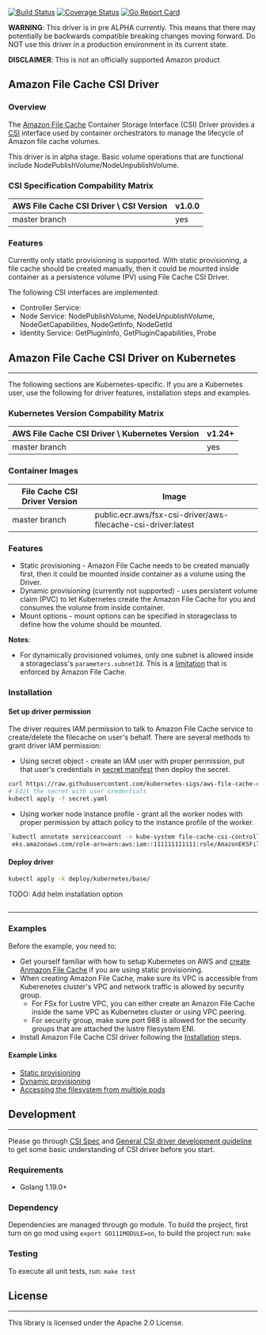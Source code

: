 [![Build Status](https://travis-ci.org/kubernetes-sigs/aws-file-cache-csi-driver.svg?branch=master)](https://travis-ci.org/kubernetes-sigs/aws-fsx-csi-driver)
[![Coverage Status](https://coveralls.io/repos/github/kubernetes-sigs/aws-file-cache-csi-driver/badge.svg?branch=master)](https://coveralls.io/github/kubernetes-sigs/aws-file-cache-csi-driver?branch=master)
[![Go Report Card](https://goreportcard.com/badge/github.com/kubernetes-sigs/aws-file-cache-csi-driver)](https://goreportcard.com/report/github.com/kubernetes-sigs/aws-file-cache-csi-driver)

**WARNING**: This driver is in pre ALPHA currently. This means that there may potentially be backwards compatible breaking changes moving forward. Do NOT use this driver in a production environment in its current state.

**DISCLAIMER**: This is not an officially supported Amazon product

## Amazon File Cache CSI Driver
### Overview

The [Amazon File Cache]() Container Storage Interface (CSI) Driver provides a [CSI]() interface used by container orchestrators to manage the lifecycle of Amazon file cache volumes.

This driver is in alpha stage. Basic volume operations that are functional include NodePublishVolume/NodeUnpublishVolume.

### CSI Specification Compability Matrix
| AWS File Cache CSI Driver \ CSI Version           | v1.0.0|
|---------------------------------------------------|-------|
| master branch                                     | yes   |

### Features
Currently only static provisioning is supported. With static provisioning, a file cache should be created manually, then it could be mounted inside container as a persistence volume (PV) using File Cache CSI Driver.

The following CSI interfaces are implemented:
* Controller Service: 
* Node Service: NodePublishVolume, NodeUnpublishVolume, NodeGetCapabilities, NodeGetInfo, NodeGetId
* Identity Service: GetPluginInfo, GetPluginCapabilities, Probe

## Amazon File Cache CSI Driver on Kubernetes

---------
The following sections are Kubernetes-specific. If you are a Kubernetes user, use the following for driver features, installation steps and examples.

### Kubernetes Version Compability Matrix
| AWS File Cache CSI Driver \ Kubernetes Version    | v1.24+ |
|---------------------------------------------------|--------|
| master branch                                     | yes    |

### Container Images
| File Cache CSI Driver Version | Image                                                         |
|-------------------------------|---------------------------------------------------------------|
| master branch                 | public.ecr.aws/fsx-csi-driver/aws-filecache-csi-driver:latest |

### Features
* Static provisioning - Amazon File Cache needs to be created manually first, then it could be mounted inside container as a volume using the Driver.
* Dynamic provisioning (currently not supported) - uses persistent volume claim (PVC) to let Kubernetes create the Amazon File Cache for you and consumes the volume from inside container.
* Mount options - mount options can be specified in storageclass to define how the volume should be mounted.

**Notes**:
* For dynamically provisioned volumes, only one subnet is allowed inside a storageclass's `parameters.subnetId`. This is a [limitation](https://docs.aws.amazon.com/fsx/latest/APIReference/API_FileCacheCreating.html#FSx-Type-FileCacheCreating-SubnetIds) that is enforced by Amazon File Cache.

### Installation
#### Set up driver permission
The driver requires IAM permission to talk to Amazon File Cache service to create/delete the filecache on user's behalf. There are several methods to grant driver IAM permission:
* Using secret object - create an IAM user with proper permission, put that user's credentials in [secret manifest](../deploy/kubernetes/secret.yaml) then deploy the secret.

```sh
curl https://raw.githubusercontent.com/kubernetes-sigs/aws-file-cache-csi-driver/master/deploy/kubernetes/secret.yaml > secret.yaml
# Edit the secret with user credentials
kubectl apply -f secret.yaml
```

* Using worker node instance profile - grant all the worker nodes with proper permission by attach policy to the instance profile of the worker.
```sh
`kubectl annotate serviceaccount -n kube-system file-cache-csi-controller-sa \
 eks.amazonaws.com/role-arn=arn:aws:iam::111111111111:role/AmazonEKSFileCacheCSIDriverFullAccess --overwrite=true
```


#### Deploy driver
```sh
kubectl apply -k deploy/kubernetes/base/
```

TODO: Add helm installation option
```sh

```





------------------


### Examples
Before the example, you need to:
* Get yourself familiar with how to setup Kubernetes on AWS and [create Anmazon File Cache](https://docs.aws.amazon.com/fsx/latest/FileCacheGuide/getting-started.html) if you are using static provisioning.
* When creating Amazon File Cache, make sure its VPC is accessible from Kuberenetes cluster's VPC and network traffic is allowed by security group.
    * For FSx for Lustre VPC, you can either create an Amazon File Cache inside the same VPC as Kubernetes cluster or using VPC peering.
    * For security group, make sure port 988 is allowed for the security groups that are attached the lustre filesystem ENI.
* Install Amazon File Cache CSI driver following the [Installation](README.md#Installation) steps.

#### Example Links
* [Static provisioning](examples/kubernetes/static_provisioning/README.md)
* [Dynamic provisioning](examples/kubernetes/dynamic_provisioning/README.md)
* [Accessing the filesystem from multiple pods](examples/kubernetes/multiple_pods/README.md)

## Development

----
Please go through [CSI Spec](https://github.com/container-storage-interface/spec/blob/master/spec.md) and [General CSI driver development guideline](https://kubernetes-csi.github.io/docs/Development.html) to get some basic understanding of CSI driver before you start.

### Requirements
* Golang 1.19.0+

### Dependency
Dependencies are managed through go module. To build the project, first turn on go mod using `export GO111MODULE=on`, to build the project run: `make`

### Testing
To execute all unit tests, run: `make test`

## License

----
This library is licensed under the Apache 2.0 License. 

